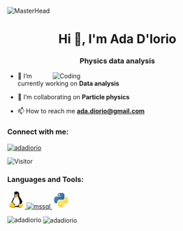 ![MasterHead](https://img.freepik.com/premium-vector/machine-learning-line-horizontal-banner-vector-ml-technology-linear-illustration_104589-5147.jpg)
<h1 align="center">Hi 👋, I'm Ada D'Iorio</h1>
<h3 align="center">Physics data analysis</h3>
<img align="right" alt="Coding" width="400" src="https://cdn.dribbble.com/users/2704414/screenshots/7466903/media/b08ab576316bd4582fef189f471cd9e5.gif">

- 🔭 I’m currently working on **Data analysis**

- 👯 I’m collaborating on **Particle physics**

- 📫 How to reach me **ada.diorio@gmail.com**

<h3 align="left">Connect with me:</h3>
<p align="left">
<a href="https://linkedin.com/in/adadiorio" target="blank"><img align="center" src="https://raw.githubusercontent.com/rahuldkjain/github-profile-readme-generator/master/src/images/icons/Social/linked-in-alt.svg" alt="adadiorio" height="30" width="40" /></a>
</p>

![Visitor](https://visitor-badge.laobi.icu/badge?page_id=adadiorio.MAPD-B_Muon_Batch_Analysis)

<h3 align="left">Languages and Tools:</h3>
<p align="left"> <a href="https://www.linux.org/" target="_blank" rel="noreferrer"> <img src="https://raw.githubusercontent.com/devicons/devicon/master/icons/linux/linux-original.svg" alt="linux" width="40" height="40"/> </a> <a href="https://www.microsoft.com/en-us/sql-server" target="_blank" rel="noreferrer"> <img src="https://www.svgrepo.com/show/303229/microsoft-sql-server-logo.svg" alt="mssql" width="40" height="40"/> </a> <a href="https://www.python.org" target="_blank" rel="noreferrer"> <img src="https://raw.githubusercontent.com/devicons/devicon/master/icons/python/python-original.svg" alt="python" width="40" height="40"/> </a> </p>

<p><img align="left" src="https://github-readme-stats.vercel.app/api/top-langs?username=adadiorio&show_icons=true&locale=en&layout=compact" alt="adadiorio" /></p>

<p>&nbsp;<img align="center" src="https://github-readme-stats.vercel.app/api?username=adadiorio&show_icons=true&locale=en" alt="adadiorio" /></p>
